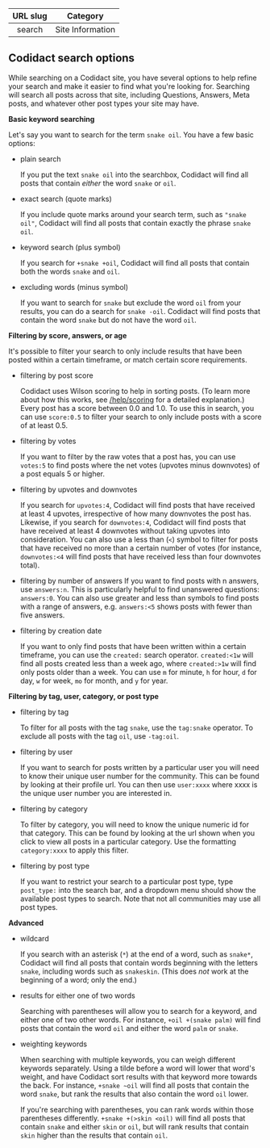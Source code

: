 | URL slug | Category |
|:--------:|:--------:|
| search | Site Information |

## Codidact search options

While searching on a Codidact site, you have several options to help refine your search and make it easier to find what you're looking for. Searching will search all posts across that site, including Questions, Answers, Meta posts, and whatever other post types your site may have.

**Basic keyword searching**

Let's say you want to search for the term `snake oil`. You have a few basic options:

* plain search

  If you put the text `snake oil` into the searchbox, Codidact will find all posts that contain *either* the word `snake` or `oil`.

* exact search (quote marks)

  If you include quote marks around your search term, such as `"snake oil"`, Codidact will find all posts that contain exactly the phrase `snake oil`.

* keyword search (plus symbol)

  If you search for `+snake +oil`, Codidact will find all posts that contain both the words `snake` and `oil`.

* excluding words (minus symbol)

  If you want to search for `snake` but exclude the word `oil` from your results, you can do a search for `snake -oil`. Codidact will find posts that contain the word `snake` but do not have the word `oil`.

**Filtering by score, answers, or age**

It's possible to filter your search to only include results that have been posted within a certain timeframe, or match certain score requirements.

* filtering by post score

  Codidact uses Wilson scoring to help in sorting posts. (To learn more about how this works, see [/help/scoring](/help/scoring) for a detailed explanation.) Every post has a score between 0.0 and 1.0. To use this in search, you can use `score:0.5` to filter your search to only include posts with a score of at least 0.5.

* filtering by votes

  If you want to filter by the raw votes that a post has, you can use `votes:5` to find posts where the net votes (upvotes minus downvotes) of a post equals 5 or higher.

* filtering by upvotes and downvotes

  If you search for `upvotes:4`, Codidact will find posts that have received at least 4 upvotes, irrespective of how many downvotes the post has. Likewise, if you search for `downvotes:4`, Codidact will find posts that have received at least 4 downvotes without taking upvotes into consideration. You can also use a less than (`<`) symbol to filter for posts that have received no more than a certain number of votes (for instance, `downvotes:<4` will find posts that have received less than four downvotes total).

* filtering by number of answers
  If you want to find posts with n answers, use `answers:n`. This is particularly helpful to find unanswered questions: `answers:0`. You can also use greater and less than symbols to find posts with a range of answers, e.g. `answers:<5` shows posts with fewer than five answers. 

* filtering by creation date

  If you want to only find posts that have been written within a certain timeframe, you can use the `created:` search operator. `created:<1w` will find all posts created less than a week ago, where `created:>1w` will find only posts older than a week. You can use `m` for minute, `h` for hour, `d` for day, `w` for week, `mo` for month, and `y` for year. 
  
**Filtering by tag, user, category, or post type**

* filtering by tag

  To filter for all posts with the tag `snake`, use the `tag:snake` operator. To exclude all posts with the tag `oil`, use `-tag:oil`. 
  
* filtering by user

  If you want to search for posts written by a particular user you will need to know their unique user number for the community. This can be found by looking at their profile url. You can then use `user:xxxx` where xxxx is the unique user number you are interested in. 
  
* filtering by category
  
  To filter by category, you will need to know the unique numeric id for that category. This can be found by looking at the url shown when you click to view all posts in a particular category. Use the formatting `category:xxxx` to apply this filter. 
  
* filtering by post type
  
  If you want to restrict your search to a particular post type, type `post_type:` into the search bar, and a dropdown menu should show the available post types to search. Note that not all communities may use all post types. 

**Advanced**

* wildcard

  If you search with an asterisk (`*`) at the end of a word, such as `snake*`, Codidact will find all posts that contain words beginning with the letters `snake`, including words such as `snakeskin`. (This does *not* work at the beginning of a word; only the end.)

* results for either one of two words

  Searching with parentheses will allow you to search for a keyword, and either one of two other words. For instance, `+oil +(snake palm)` will find posts that contain the word `oil` and either the word `palm` or `snake`.

* weighting keywords

  When searching with multiple keywords, you can weigh different keywords separately. Using a tilde before a word will lower that word's weight, and have Codidact sort results with that keyword more towards the back. For instance, `+snake ~oil` will find all posts that contain the word `snake`, but rank the results that also contain the word `oil` lower.

  If you're searching with parentheses, you can rank words within those parentheses differently. `+snake +(>skin <oil)` will find all posts that contain `snake` and either `skin` or `oil`, but will rank results that contain `skin` higher than the results that contain `oil`.
